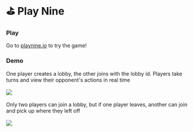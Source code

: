 # ⛳️ Play Nine

### Play
Go to [playnine.io](http://playnine.io) to try the game!
### Demo
One player creates a lobby, the other joins with the lobby id. Players take turns and view their opponent's actions in real time <br></br>
<img src="./static/demo1.gif"/>
<br></br>
Only two players can join a lobby, but if one player leaves, another can join and pick up where they left off <br></br>
<img src="./static/demo2.gif"/>
<br></br>
